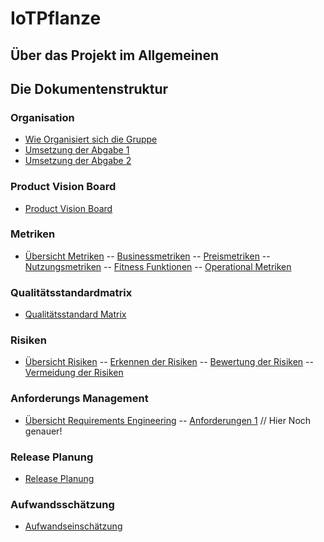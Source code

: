 # IoTPflanze
## Über das Projekt im Allgemeinen

## Die Dokumentenstruktur
### Organisation
- [Wie Organisiert sich die Gruppe](10_Organisation/Organisation.md)
- [Umsetzung der Abgabe 1](10_Organisation/UmsetzungAbgabe1.md)
- [Umsetzung der Abgabe 2](10_Organisation/UmsetzungAbgabe2.md)

### Product Vision Board
- [Product Vision Board](20_ProductVisionBoard/ProductVisionBoard.md)

### Metriken
- [Übersicht Metriken](30_Metriken/Metriken.md)
-- [Businessmetriken](30_Metriken/BusinessMetriken.md)
-- [Preismetriken](30_Metriken/PreisMetriken.md)
-- [Nutzungsmetriken](30_Metriken/NutzungsMetriken.md)
-- [Fitness Funktionen](30_Metriken/FitnessFunktionen.md)
-- [Operational Metriken](30_Metriken/OperationalMetriken.md)

### Qualitätsstandardmatrix
- [Qualitätsstandard Matrix](40_Qualitaetsstandard/QualitaetsstandardMatrix.md)

### Risiken
- [Übersicht Risiken](50_Risiken/Risiken.md)
-- [Erkennen der Risiken](50_Risiken/RisikenErkennen.md)
-- [Bewertung der Risiken](50_Risiken/RisikenBewertung.md)
-- [Vermeidung der Risiken](50_Risiken/RisikenVermeidung.md)

### Anforderungs Management
- [Übersicht Requirements Engineering](60_RequirementsEngineering/RequirementsEngineering.md)
-- [Anforderungen 1](60_RequirementsEngineering/RequirementsEngineering.md)
// Hier Noch genauer!

### Release Planung
- [Release Planung](70_ReleasePlanung/ReleasePlanung.md)

### Aufwandsschätzung
- [Aufwandseinschätzung](80_Aufwandsschaetzung/Aufwandsschaetzung.md)